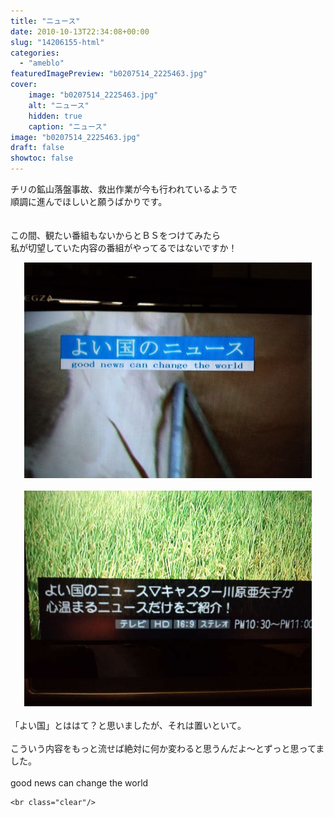 ```yaml
---
title: "ニュース"
date: 2010-10-13T22:34:08+00:00
slug: "14206155-html"
categories:
  - "ameblo"
featuredImagePreview: "b0207514_2225463.jpg"
cover:
    image: "b0207514_2225463.jpg"
    alt: "ニュース"
    hidden: true
    caption: "ニュース"
image: "b0207514_2225463.jpg"
draft: false
showtoc: false
---
```

チリの鉱山落盤事故、救出作業が今も行われているようで<br/>
順調に進んでほしいと願うばかりです。<br/>
<br/>
<br/>
この間、観たい番組もないからとＢＳをつけてみたら<br/>
私が切望していた内容の番組がやってるではないですか！<br/>
<center><a href="b0207514_2225463.jpg" rel="nofollow"><img src="b0207514_2225463.jpg" alt="ニュース_b0207514_2225463.jpg" class="IMAGE_MID" height="345" width="460"/></a></center><br/>
<center><a href="b0207514_22252069.jpg" rel="nofollow"><img src="b0207514_22252069.jpg" alt="ニュース_b0207514_22252069.jpg" class="IMAGE_MID" height="345" width="460"/></a></center><br/>
「よい国」とははて？と思いましたが、それは置いといて。<br/>
<br/>
こういう内容をもっと流せば絶対に何か変わると思うんだよ～とずっと思ってました。<br/>
<br/>
good news can change the world

    <br class="clear"/>